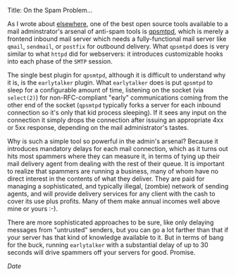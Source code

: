 Title: On the Spam Problem...

As I wrote about [elsewhere](/clients/apache), one of the best open source tools
available to a mail adminstrator's arsenal of anti-spam tools is
[qpsmtpd](http://en.wikipedia.org/wiki/Qpsmtpd), which is merely a frontend inbound mail
server which needs a fully-functional mail server like `qmail`, `sendmail`, or `postfix`
for outbound delivery.  What `qpsmtpd` does is very similar to what `httpd` did for
webservers: it introduces customizable hooks into each phase of the `SMTP` session.

The single best plugin for `qpsmtpd`, although it is difficult to understand why it is,
is the `earlytalker` plugin.  What `earlytalker` does is put `qpsmtpd` to sleep for 
a configurable amount of time, listening on the socket (via `select(2)`) for non-RFC-compliant
"early" communications coming from the other end of the socket (`qpsmtpd` typically forks a
server for each inbound connection so it's only that kid process sleeping). If it sees any
input on the connection it simply drops the connection after issuing an appropriate
4xx or 5xx response, depending on the mail administrator's tastes.

Why is such a simple tool so powerful in the admin's arsenal?  Because it introduces
mandatory delays for each mail connection, which as it turns out hits most spammers
where they can measure it, in terms of tying up their mail delivery agent from dealing
with the rest of their queue.  It is important to realize that spammers are running
a business, many of whom have no direct interest in the contents of what they deliver.
They are paid for managing a sophisticated, and typically illegal, (zombie) network of sending
agents, and will provide delivery services for any client with the cash to cover its use
plus profits.  Many of them make annual incomes well above mine or yours :-).

There are more sophisticated approaches to be sure, like only delaying messages
from "untrusted" senders, but you can go a lot farther than that if your server
has that kind of knowledge available to it.  But in terms of bang for the buck,
running `earlytalker` with a substantial delay of up to 30 seconds will drive
spammers off your servers for good.  Promise.

$Date$
